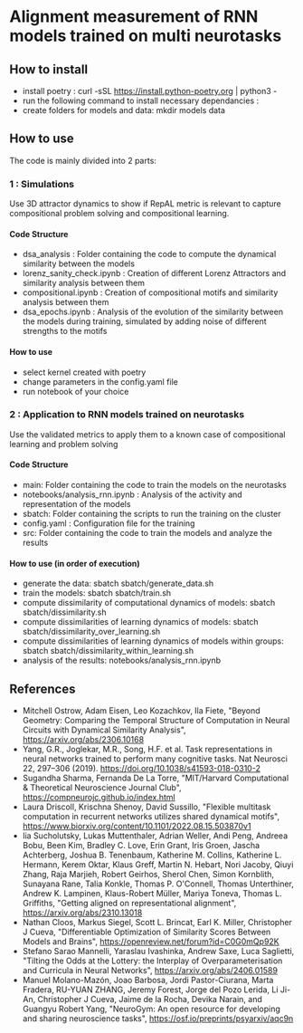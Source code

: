 # Alignment measurement of RNN models trained on multi neurotasks

## How to install

- install poetry : curl -sSL https://install.python-poetry.org | python3 -
- run the following command to install necessary dependancies :  
- create folders for models and data: mkdir models data

## How to use

The code is mainly divided into 2 parts:

### 1 : Simulations

Use 3D attractor dynamics to show if RepAL metric is relevant to capture compositional problem solving and compositional learning. 

####  Code Structure
- dsa_analysis : Folder containing the code to compute the dynamical similarity between the models
- lorenz_sanity_check.ipynb : Creation of different Lorenz Attractors and similarity analysis between them
- compositional.ipynb : Creation of compositional motifs and similarity analysis between them
- dsa_epochs.ipynb : Analysis of the evolution of the similarity between the models during training, simulated by adding noise of different strengths to the motifs

#### How to use
- select kernel created with poetry
- change parameters in the config.yaml file
- run notebook of your choice

### 2 : Application to RNN models trained on neurotasks

Use the validated metrics to apply them to a known case of compositional learning and problem solving 

#### Code Structure
- main: Folder containing the code to train the models on the neurotasks
- notebooks/analysis_rnn.ipynb : Analysis of the activity and representation of the models
- sbatch: Folder containing the scripts to run the training on the cluster
- config.yaml : Configuration file for the training
- src: Folder containing the code to train the models and analyze the results

#### How to use (in order of execution)
- generate the data: sbatch sbatch/generate_data.sh
- train the models: sbatch sbatch/train.sh
- compute dissimilarity of computational dynamics of models: sbatch sbatch/dissimilarity.sh
- compute dissimilarities of learning dynamics of models: sbatch sbatch/dissimilarity_over_learning.sh
- compute dissimilarities of learning dynamics of models within groups: sbatch sbatch/dissimilarity_within_learning.sh
- analysis of the results: notebooks/analysis_rnn.ipynb

## References

- Mitchell Ostrow, Adam Eisen, Leo Kozachkov, Ila Fiete, "Beyond Geometry: Comparing the Temporal Structure of Computation in Neural Circuits with Dynamical Similarity Analysis", 	https://arxiv.org/abs/2306.10168
- Yang, G.R., Joglekar, M.R., Song, H.F. et al. Task representations in neural networks trained to perform many cognitive tasks. Nat Neurosci 22, 297–306 (2019). https://doi.org/10.1038/s41593-018-0310-2
- Sugandha Sharma, Fernanda De La Torre, "MIT/Harvard Computational & Theoretical Neuroscience Journal Club", https://compneurojc.github.io/index.html 
- Laura Driscoll, Krischna Shenoy, David Sussillo, "Flexible multitask computation in recurrent networks utilizes shared dynamical motifs", https://www.biorxiv.org/content/10.1101/2022.08.15.503870v1
- lia Sucholutsky, Lukas Muttenthaler, Adrian Weller, Andi Peng, Andreea Bobu, Been Kim, Bradley C. Love, Erin Grant, Iris Groen, Jascha Achterberg, Joshua B. Tenenbaum, Katherine M. Collins, Katherine L. Hermann, Kerem Oktar, Klaus Greff, Martin N. Hebart, Nori Jacoby, Qiuyi Zhang, Raja Marjieh, Robert Geirhos, Sherol Chen, Simon Kornblith, Sunayana Rane, Talia Konkle, Thomas P. O'Connell, Thomas Unterthiner, Andrew K. Lampinen, Klaus-Robert Müller, Mariya Toneva, Thomas L. Griffiths, "Getting aligned on representational alignment", https://arxiv.org/abs/2310.13018
- Nathan Cloos, Markus Siegel, Scott L. Brincat, Earl K. Miller, Christopher J Cueva, "Differentiable Optimization of Similarity Scores Between Models and Brains", https://openreview.net/forum?id=C0G0mQp92K
- Stefano Sarao Mannelli, Yaraslau Ivashinka, Andrew Saxe, Luca Saglietti, "Tilting the Odds at the Lottery:
the Interplay of Overparameterisation and Curricula in Neural Networks", https://arxiv.org/abs/2406.01589
- Manuel Molano-Mazón, Joao Barbosa, Jordi Pastor-Ciurana, Marta Fradera, RU-YUAN ZHANG, Jeremy Forest, Jorge del Pozo Lerida, Li Ji-An, Christopher J Cueva, Jaime de la Rocha, Devika Narain, and Guangyu Robert Yang, "NeuroGym: An open resource for developing and sharing neuroscience tasks", https://osf.io/preprints/psyarxiv/aqc9n